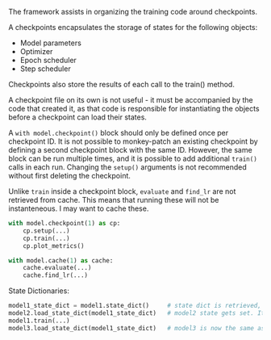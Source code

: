 The framework assists in organizing the training code around checkpoints.

A checkpoints encapsulates the storage of states for the following objects:
- Model parameters
- Optimizer
- Epoch scheduler
- Step scheduler

Checkpoints also store the results of each call to the train() method.

A checkpoint file on its own is not useful - it must be accompanied by the code that created it, as that code is responsible for instantiating the objects before a checkpoint can load their states.

A `with model.checkpoint()` block should only be defined once per checkpoint ID. It is not possible to monkey-patch an existing checkpoint by defining a second checkpoint block with the same ID. However, the same block can be run multiple times, and it is possible to add additional `train()` calls in each run. Changing the `setup()` arguments is not recommended without first deleting the checkpoint.


Unlike `train` inside a checkpoint block, `evaluate` and `find_lr` are not retrieved from cache. 
This means that running these will not be instanteneous. I may want to cache these.

```python
with model.checkpoint(1) as cp:
    cp.setup(...)
    cp.train(...)
    cp.plot_metrics()

with model.cache(1) as cache:
    cache.evaluate(...)
    cache.find_lr(...)
```


State Dictionaries:
```python
model1_state_dict = model1.state_dict()     # state dict is retrieved, but gotcha: will continue to change if model1 is trained
model2.load_state_dict(model1_state_dict)   # model2 state gets set. It is now forked from model1, even it model1_state_dict changes
model1.train(...)
model3.load_state_dict(model1_state_dict)   # model3 is now the same as model1 post-training. model2 is like model1 pre-training
```